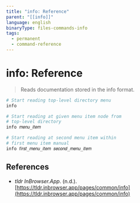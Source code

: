 ```yaml
---
title: "info: Reference"
parent: "[[info]]"
language: english
binaryType: files-commands-info
tags:
  - permanent
  - command-reference
---
```


# info: Reference

> Reads documentation stored in the info format.

```bash
# Start reading top-level directory menu
info

# Start reading at given menu item node from
# top-level directory
info 𝑚𝑒𝑛𝑢_𝑖𝑡𝑒𝑚

# Start reading at second menu item within
# first menu item manual
info 𝑓𝑖𝑟𝑠𝑡_𝑚𝑒𝑛𝑢_𝑖𝑡𝑒𝑚 𝑠𝑒𝑐𝑜𝑛𝑑_𝑚𝑒𝑛𝑢_𝑖𝑡𝑒𝑚
```

## References

- _tldr InBrowser.App_. (n.d.). [https://tldr.inbrowser.app/pages/common/info](https://tldr.inbrowser.app/pages/common/info)

